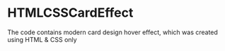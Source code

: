 # HTMLCSSCardEffect
The code contains modern card design hover effect, which was created using HTML &amp; CSS only
